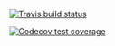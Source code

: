   <!-- badges: start -->
  [![Travis build status](https://travis-ci.com/MatteVin/myfirstpackage.svg?branch=master)](https://travis-ci.com/MatteVin/myfirstpackage)
  <!-- badges: end -->
  <!-- badges: start -->
  [![Codecov test coverage](https://codecov.io/gh/MatteVin/myfirstpackage/branch/master/graph/badge.svg)](https://codecov.io/gh/MatteVin/myfirstpackage?branch=master)
  <!-- badges: end -->
